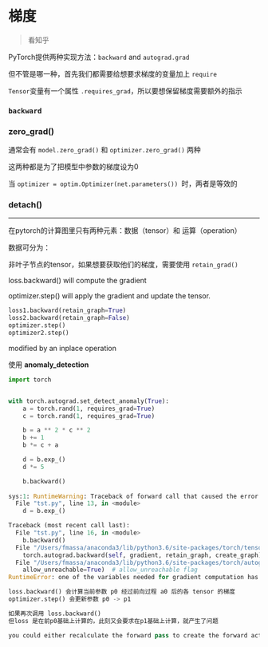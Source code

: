 # 梯度

> 看知乎

PyTorch提供两种实现方法：`backward` and  `autograd.grad`



但不管是哪一种，首先我们都需要给想要求梯度的变量加上 `require`

`Tensor`变量有一个属性 `.requires_grad`，所以要想保留梯度需要额外的指示





### `backward`





### zero_grad()

通常会有 `model.zero_grad()` 和 `optimizer.zero_grad()` 两种

这两种都是为了把模型中参数的梯度设为0

当 `optimizer = optim.Optimizer(net.parameters()) `时，两者是等效的



### detach()









---

在pytorch的计算图里只有两种元素：数据（tensor）和 运算（operation）

数据可分为：









非叶子节点的tensor，如果想要获取他们的梯度，需要使用 `retain_grad()`





loss.backward() will compute the gradient

optimizer.step() will apply the gradient and update the tensor.

```python
loss1.backward(retain_graph=True)
loss2.backward(retain_graph=False)
optimizer.step()
optimizer2.step()
```





modified by an inplace operation



使用 **anomaly_detection**

```python
import torch


with torch.autograd.set_detect_anomaly(True):
    a = torch.rand(1, requires_grad=True)
    c = torch.rand(1, requires_grad=True)

    b = a ** 2 * c ** 2
    b += 1
    b *= c + a

    d = b.exp_()
    d *= 5

    b.backward()
    
sys:1: RuntimeWarning: Traceback of forward call that caused the error:
  File "tst.py", line 13, in <module>
    d = b.exp_()

Traceback (most recent call last):
  File "tst.py", line 16, in <module>
    b.backward()
  File "/Users/fmassa/anaconda3/lib/python3.6/site-packages/torch/tensor.py", line 102, in backward
    torch.autograd.backward(self, gradient, retain_graph, create_graph)
  File "/Users/fmassa/anaconda3/lib/python3.6/site-packages/torch/autograd/__init__.py", line 93, in backward
    allow_unreachable=True)  # allow_unreachable flag
RuntimeError: one of the variables needed for gradient computation has been modified by an inplace operation
```











```python
loss.backward() 会计算当前参数 p0 经过前向过程 a0 后的各 tensor 的梯度
optimizer.step() 会更新参数 p0 -> p1

如果再次调用 loss.backward()
但loss 是在前p0基础上计算的，此刻又会要求在p1基础上计算，就产生了问题

you could either recalculate the forward pass to create the forward activations using the already updated parameters or update the parameters after all gradients were computed.
```

